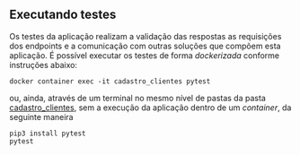 ## Executando testes

Os testes da aplicação realizam a validação das respostas as requisições dos endpoints e a comunicação com outras soluções que compõem esta aplicação.
É possível executar os testes de forma _dockerizada_ conforme instruções abaixo:

```
docker container exec -it cadastro_clientes pytest
```

ou, ainda, através de um terminal no mesmo nível de pastas da pasta [cadastro_clientes](./cadastro_clientes), sem a execução da aplicação dentro de um _container_, da seguinte maneira

```
pip3 install pytest
pytest
```
